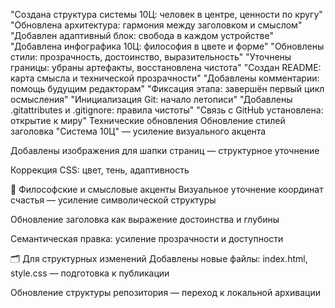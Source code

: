 "Создана структура системы 10Ц: человек в центре, ценности по кругу"
"Обновлена архитектура: гармония между заголовком и смыслом"
"Добавлен адаптивный блок: свобода в каждом устройстве"
"Добавлена инфографика 10Ц: философия в цвете и форме"
"Обновлены стили: прозрачность, достоинство, выразительность"
"Уточнены границы: убраны артефакты, восстановлена чистота"
"Создан README: карта смысла и технической прозрачности"
"Добавлены комментарии: помощь будущим редакторам"
"Фиксация этапа: завершён первый цикл осмысления"
"Инициализация Git: начало летописи"
"Добавлены .gitattributes и .gitignore: правила чистоты"
"Связь с GitHub установлена: открытие к миру"
Технические обновления
Обновление стилей заголовка "Система 10Ц" — усиление визуального акцента

Добавлены изображения для шапки страниц — структурное уточнение

Коррекция CSS: цвет, тень, адаптивность

🧭 Философские и смысловые акценты
Визуальное уточнение координат счастья — усиление символической структуры

Обновление заголовка как выражение достоинства и глубины

Семантическая правка: усиление прозрачности и доступности

🗂 Для структурных изменений
Добавлены новые файлы: index.html, style.css — подготовка к публикации

Обновление структуры репозитория — переход к локальной архивации
